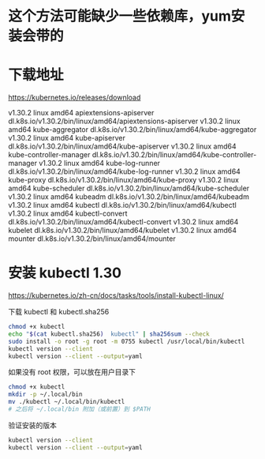 
# 这个方法可能缺少一些依赖库，yum安装会带的

# 下载地址

https://kubernetes.io/releases/download

v1.30.2	linux	amd64	apiextensions-apiserver	 dl.k8s.io/v1.30.2/bin/linux/amd64/apiextensions-apiserver
v1.30.2	linux	amd64	kube-aggregator	 dl.k8s.io/v1.30.2/bin/linux/amd64/kube-aggregator
v1.30.2	linux	amd64	kube-apiserver	 dl.k8s.io/v1.30.2/bin/linux/amd64/kube-apiserver
v1.30.2	linux	amd64	kube-controller-manager	 dl.k8s.io/v1.30.2/bin/linux/amd64/kube-controller-manager
v1.30.2	linux	amd64	kube-log-runner	 dl.k8s.io/v1.30.2/bin/linux/amd64/kube-log-runner
v1.30.2	linux	amd64	kube-proxy	 dl.k8s.io/v1.30.2/bin/linux/amd64/kube-proxy
v1.30.2	linux	amd64	kube-scheduler	 dl.k8s.io/v1.30.2/bin/linux/amd64/kube-scheduler
v1.30.2	linux	amd64	kubeadm	 dl.k8s.io/v1.30.2/bin/linux/amd64/kubeadm
v1.30.2	linux	amd64	kubectl	 dl.k8s.io/v1.30.2/bin/linux/amd64/kubectl
v1.30.2	linux	amd64	kubectl-convert	 dl.k8s.io/v1.30.2/bin/linux/amd64/kubectl-convert
v1.30.2	linux	amd64	kubelet	 dl.k8s.io/v1.30.2/bin/linux/amd64/kubelet
v1.30.2	linux	amd64	mounter	 dl.k8s.io/v1.30.2/bin/linux/amd64/mounter

# 安装 kubectl 1.30

https://kubernetes.io/zh-cn/docs/tasks/tools/install-kubectl-linux/

下载 kubectl 和 kubectl.sha256

```bash
chmod +x kubectl
echo "$(cat kubectl.sha256)  kubectl" | sha256sum --check
sudo install -o root -g root -m 0755 kubectl /usr/local/bin/kubectl
kubectl version --client
kubectl version --client --output=yaml
```

如果没有 root 权限，可以放在用户目录下

```bash
chmod +x kubectl
mkdir -p ~/.local/bin
mv ./kubectl ~/.local/bin/kubectl
# 之后将 ~/.local/bin 附加（或前置）到 $PATH
```

验证安装的版本

```bash
kubectl version --client
kubectl version --client --output=yaml
```